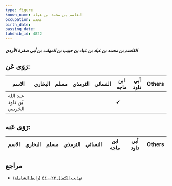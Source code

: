 ```yaml
---
type: figure
known_name: القاسم بن محمد بن عباد
occupation: محدث
birth_date:
passing_date:
tahdhib_id: 4822
---
```

##### القاسم بن محمد بن عباد بن عباد بن حبيب بن المهلب بن أبي صفرة الأزدي

## رَوَى عَن:
| الاسم                     | البخاري | مسلم | الترمذي | النسائي | ابن ماجه | أبي داود | Others |
| ------------------------- | ------- | ---- | ------- | ------- | -------- | -------- | ------ |
| عبد الله بْن داود الخريبي |         |      |         |         | ✔        |          |        |
## رَوَى عَنه:
| الاسم | البخاري | مسلم | الترمذي | النسائي | ابن ماجه | أبي داود | Others |
| ----- | ------- | ---- | ------- | ------- | -------- | -------- | ------ |
## مراجع
- [تهذيب الكمال ٢٣-٤٤٠](obsidian://open?vault=Tahdhib-al-Kamal&file=Figures/٤٨٢٢-القاسم%20بن%20محمد%20بن%20عباد%20بن%20عباد%20بن%20حبيب%20بن%20المهلب%20بن%20أبي%20صفرة%20الأزدي) ([رابط الشاملة](https://shamela.ws/book/3722/12327))